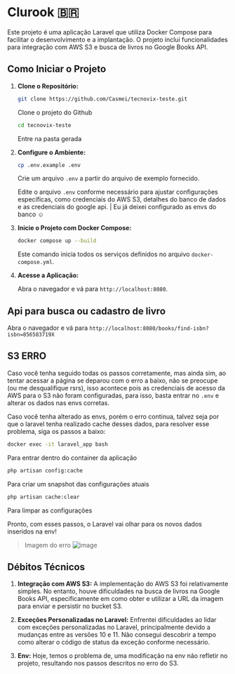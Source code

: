# Clurook 🇧🇷

Este projeto é uma aplicação Laravel que utiliza Docker Compose para facilitar o desenvolvimento e a implantação. O projeto inclui funcionalidades para integração com AWS S3 e busca de livros no Google Books API.

## Como Iniciar o Projeto

1. **Clone o Repositório:**

    ```bash
    git clone https://github.com/Casmei/tecnovix-teste.git
    ```
    Clone o projeto do Github

    ```bash
    cd tecnovix-teste
    ```
    Entre na pasta gerada

3. **Configure o Ambiente:**

    ```bash
    cp .env.example .env
    ```
   Crie um arquivo `.env` a partir do arquivo de exemplo fornecido.

    Edite o arquivo `.env` conforme necessário para ajustar configurações específicas, como credenciais do AWS S3, detalhes do banco de dados e as credenciais do google api.
   | Eu já deixei configurado as envs do banco ☺️

5. **Inicie o Projeto com Docker Compose:**

    ```bash
    docker compose up --build
    ```

    Este comando inicia todos os serviços definidos no arquivo `docker-compose.yml`.

   
8. **Acesse a Aplicação:**

    Abra o navegador e vá para `http://localhost:8080`.

## Api para busca ou cadastro de livro

Abra o navegador e vá para `http://localhost:8080/books/find-isbn?isbn=856583719X`

## S3 ERRO
Caso você tenha seguido todas os passos corretamente, mas ainda sim, ao tentar acessar a página se deparou com o erro a baixo, não se preocupe (ou me desqualifique rsrs), isso acontece pois as credenciais de acesso da AWS para o S3 não foram configuradas, para isso, basta entrar no `.env` e alterar os dados nas envs corretas.


Caso você tenha alterado as envs, porém o erro continua, talvez seja por que o laravel tenha realizado cache desses dados, para resolver esse problema, siga os passos a baixo:
```bash
docker exec -it laravel_app bash
```
Para entrar dentro do container da aplicação

```bash
php artisan config:cache
```
Para criar um snapshot das configurações atuais

```bash
php artisan cache:clear
```
Para limpar as configurações 

Pronto, com esses passos, o Laravel vai olhar para os novos dados inseridos na env!

> Imagem do erro
![image](https://github.com/user-attachments/assets/b598c22a-1261-46ae-aa7b-a692a763fff8)

## Débitos Técnicos
1. **Integração com AWS S3:** A implementação do AWS S3 foi relativamente simples. No entanto, houve dificuldades na busca de livros na Google Books API, especificamente em como obter e utilizar a URL da imagem para enviar e persistir no bucket S3.

2. **Exceções Personalizadas no Laravel:** Enfrentei dificuldades ao lidar com exceções personalizadas no Laravel, principalmente devido a mudanças entre as versões 10 e 11. Não consegui descobrir a tempo como alterar o código de status da exceção conforme necessário.

3. **Env:** Hoje, temos o problema de, uma modificação na env não refletir no projeto, resultando nos passos descritos no erro do S3.

